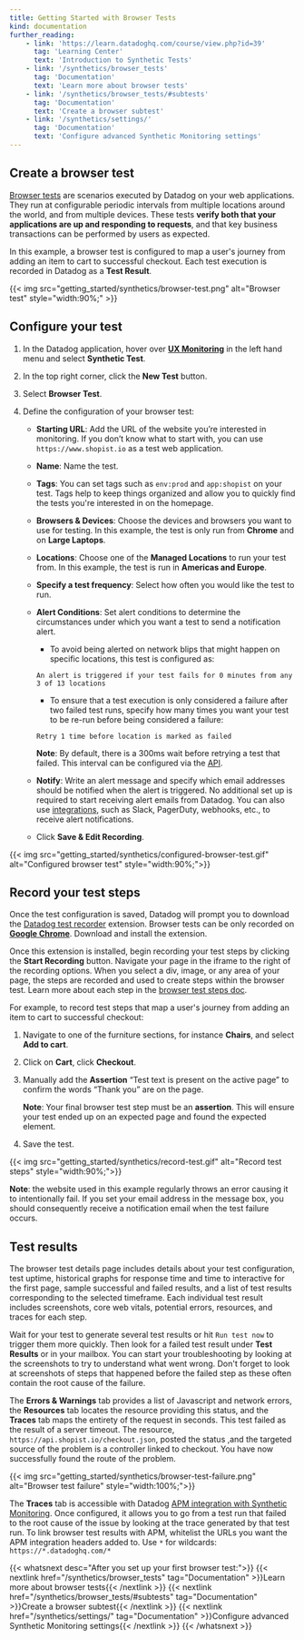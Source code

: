 ```yaml
---
title: Getting Started with Browser Tests
kind: documentation
further_reading:
    - link: 'https://learn.datadoghq.com/course/view.php?id=39'
      tag: 'Learning Center'
      text: 'Introduction to Synthetic Tests'
    - link: '/synthetics/browser_tests'
      tag: 'Documentation'
      text: 'Learn more about browser tests'
    - link: '/synthetics/browser_tests/#subtests'
      tag: 'Documentation'
      text: 'Create a browser subtest'
    - link: '/synthetics/settings/'
      tag: 'Documentation'
      text: 'Configure advanced Synthetic Monitoring settings'
---
```


## Create a browser test

[Browser tests][1] are scenarios executed by Datadog on your web applications. They run at configurable periodic intervals from multiple locations around the world, and from multiple devices. These tests **verify both that your applications are up and responding to requests**, and that key business transactions can be performed by users as expected.

In this example, a browser test is configured to map a user's journey from adding an item to cart to successful checkout. Each test execution is recorded in Datadog as a **Test Result**.

{{< img src="getting_started/synthetics/browser-test.png" alt="Browser test"  style="width:90%;" >}}

## Configure your test

1. In the Datadog application, hover over **[UX Monitoring][2]** in the left hand menu and select **Synthetic Test**.
2. In the top right corner, click the **New Test** button.
3. Select **Browser Test**.
4. Define the configuration of your browser test:

    - **Starting URL**: Add the URL of the website you’re interested in monitoring. If you don’t know what to start with, you can use `https://www.shopist.io` as a test web application.
    - **Name**: Name the test.
    - **Tags**: You can set tags such as `env:prod` and `app:shopist` on your test. Tags help to keep things organized and allow you to quickly find the tests you're interested in on the homepage.
    - **Browsers & Devices**: Choose the devices and browsers you want to use for testing. In this example, the test is only run from **Chrome** and on **Large Laptops**.
    - **Locations**: Choose one of the **Managed Locations** to run your test from. In this example, the test is run in **Americas and Europe**.
    - **Specify a test frequency**: Select how often you would like the test to run.
    - **Alert Conditions**: Set alert conditions to determine the circumstances under which you want a test to send a notification alert.

        - To avoid being alerted on network blips that might happen on specific locations, this test is configured as:

        ```text
        An alert is triggered if your test fails for 0 minutes from any 3 of 13 locations
        ```

        - To ensure that a test execution is only considered a failure after two failed test runs, specify how many times you want your test to be re-run before being considered a failure:

        ```text
        Retry 1 time before location is marked as failed
        ```

         **Note**: By default, there is a 300ms wait before retrying a test that failed. This interval can be configured via the [API][3].

    - **Notify**: Write an alert message and specify which email addresses should be notified when the alert is triggered. No additional set up is required to start receiving alert emails from Datadog. You can also use [integrations][4], such as Slack, PagerDuty, webhooks, etc., to receive alert notifications.
    - Click **Save & Edit Recording**.

{{< img src="getting_started/synthetics/configured-browser-test.gif" alt="Configured browser test"  style="width:90%;">}}

## Record your test steps

Once the test configuration is saved, Datadog will prompt you to download the [Datadog test recorder][5] extension. Browser tests can be only recorded on **[Google Chrome][6]**. Download and install the extension.

Once this extension is installed, begin recording your test steps by clicking the **Start Recording** button. Navigate your page in the iframe to the right of the recording options. When you select a div, image, or any area of your page, the steps are recorded and used to create steps within the browser test. Learn more about each step in the [browser test steps doc][7].

For example, to record test steps that map a user's journey from adding an item to cart to successful checkout:

1. Navigate to one of the furniture sections, for instance **Chairs**, and select **Add to cart**.
2. Click on **Cart**, click **Checkout**.
3. Manually add the **Assertion** “Test text is present on the active page” to confirm the words “Thank you” are on the page.

   **Note**: Your final browser test step must be an **assertion**. This will ensure your test ended up on an expected page and found the expected element.

4. Save the test.

{{< img src="getting_started/synthetics/record-test.gif" alt="Record test steps"  style="width:90%;">}}

**Note**: the website used in this example regularly throws an error causing it to intentionally fail. If you set your email address in the message box, you should consequently receive a notification email when the test failure occurs.

## Test results

The browser test details page includes details about your test configuration, test uptime, historical graphs for response time and time to interactive for the first page, sample successful and failed results, and a list of test results corresponding to the selected timeframe. Each individual test result includes screenshots, core web vitals, potential errors, resources, and traces for each step.

Wait for your test to generate several test results or hit `Run test now` to trigger them more quickly. Then look for a failed test result under **Test Results** or in your mailbox. You can start your troubleshooting by looking at the screenshots to try to understand what went wrong. Don't forget to look at screenshots of steps that happened before the failed step as these often contain the root cause of the failure.

The **Errors & Warnings** tab provides a list of Javascript and network errors, the **Resources** tab locates the resource providing this status, and the **Traces** tab maps the entirety of the request in seconds. This test failed as the result of a server timeout. The resource, `https://api.shopist.io/checkout.json`, posted the status ,and the targeted source of the problem is a controller linked to checkout. You have now successfully found the route of the problem.

{{< img src="getting_started/synthetics/browser-test-failure.png" alt="Browser test failure"  style="width:100%;">}}

The **Traces** tab is accessible with Datadog [APM integration with Synthetic Monitoring][8]. Once configured, it allows you to go from a test run that failed to the root cause of the issue by looking at the trace generated by that test run. To link browser test results with APM, whitelist the URLs you want the APM integration headers added to. Use `*` for wildcards: `https://*.datadoghq.com/*`

{{< whatsnext desc="After you set up your first browser test:">}}
{{< nextlink href="/synthetics/browser_tests" tag="Documentation" >}}Learn more about browser tests{{< /nextlink >}}
{{< nextlink href="/synthetics/browser_tests/#subtests" tag="Documentation" >}}Create a browser subtest{{< /nextlink >}}
{{< nextlink href="/synthetics/settings/" tag="Documentation" >}}Configure advanced Synthetic Monitoring settings{{< /nextlink >}}
{{< /whatsnext >}}

[1]: /synthetics/browser_tests/
[2]: https://app.datadoghq.com/synthetics/list
[3]: /api/v1/synthetics/#create-or-clone-a-test
[4]: /integrations/
[5]: https://chrome.google.com/webstore/detail/datadog-test-recorder/kkbncfpddhdmkfmalecgnphegacgejoa
[6]: https://www.google.com/chrome/
[7]: /synthetics/browser_tests/#actions
[8]: /synthetics/apm/
